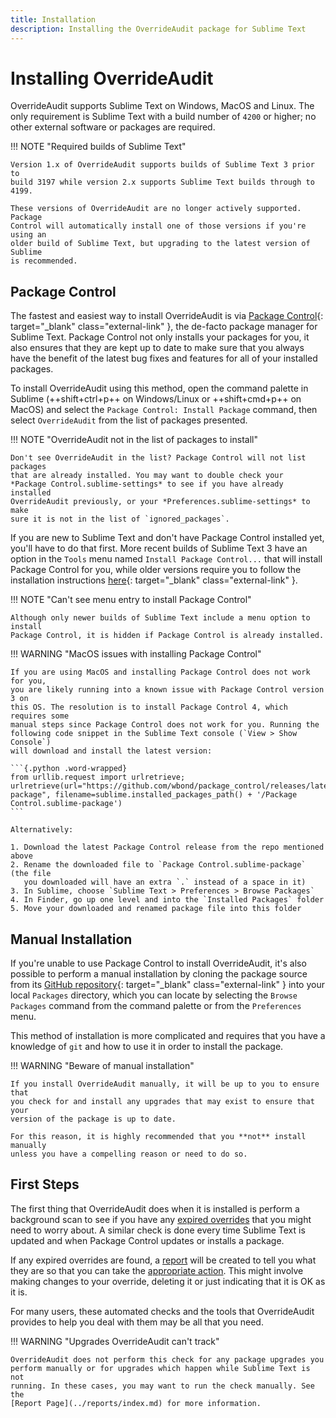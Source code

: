 ```yaml
---
title: Installation
description: Installing the OverrideAudit package for Sublime Text
---
```


# Installing OverrideAudit

OverrideAudit supports Sublime Text on Windows, MacOS and Linux. The only
requirement is Sublime Text with a build number of `4200` or higher; no other
external software or packages are required.

!!! NOTE "Required builds of Sublime Text"

    Version 1.x of OverrideAudit supports builds of Sublime Text 3 prior to
    build 3197 while version 2.x supports Sublime Text builds through to 4199.

    These versions of OverrideAudit are no longer actively supported. Package
    Control will automatically install one of those versions if you're using an
    older build of Sublime Text, but upgrading to the latest version of Sublime
    is recommended.


## Package Control

The fastest and easiest way to install OverrideAudit is via
[Package Control](https://packagecontrol.io){: target="_blank" class="external-link" }, the de-facto
package manager for Sublime Text. Package Control not only installs your
packages for you, it also ensures that they are kept up to date to make sure
that you always have the benefit of the latest bug fixes and features for all
of your installed packages.

To install OverrideAudit using this method, open the command palette in Sublime
(++shift+ctrl+p++ on Windows/Linux or ++shift+cmd+p++ on MacOS) and select the
`Package Control: Install Package` command, then select `OverrideAudit` from the
list of packages presented.

!!! NOTE "OverrideAudit not in the list of packages to install"

    Don't see OverrideAudit in the list? Package Control will not list packages
    that are already installed. You may want to double check your
    *Package Control.sublime-settings* to see if you have already installed
    OverrideAudit previously, or your *Preferences.sublime-settings* to make
    sure it is not in the list of `ignored_packages`.

If you are new to Sublime Text and don't have Package Control installed yet,
you'll have to do that first. More recent builds of Sublime Text 3 have an
option in the `Tools` menu named `Install Package Control...` that will install
Package Control for you, while older versions require you to follow the
installation instructions
[here](https://packagecontrol.io/installation){: target="_blank" class="external-link" }.

!!! NOTE "Can't see menu entry to install Package Control"

    Although only newer builds of Sublime Text include a menu option to install
    Package Control, it is hidden if Package Control is already installed.

!!! WARNING "MacOS issues with installing Package Control"

    If you are using MacOS and installing Package Control does not work for you,
    you are likely running into a known issue with Package Control version 3 on
    this OS. The resolution is to install Package Control 4, which requires some
    manual steps since Package Control does not work for you. Running the
    following code snippet in the Sublime Text console (`View > Show Console`)
    will download and install the latest version:

    ```{.python .word-wrapped}
    from urllib.request import urlretrieve; urlretrieve(url="https://github.com/wbond/package_control/releases/latest/download/Package.Control.sublime-package", filename=sublime.installed_packages_path() + '/Package Control.sublime-package')
    ```

    Alternatively:

    1. Download the latest Package Control release from the repo mentioned above
    2. Rename the downloaded file to `Package Control.sublime-package` (the file
       you downloaded will have an extra `.` instead of a space in it)
    3. In Sublime, choose `Sublime Text > Preferences > Browse Packages`
    4. In Finder, go up one level and into the `Installed Packages` folder
    5. Move your downloaded and renamed package file into this folder


## Manual Installation

If you're unable to use Package Control to install OverrideAudit, it's also
possible to perform a manual installation by cloning the package source from
its [GitHub repository](https://github.com/CodeByZach/sublime_override_audit){: target="_blank" class="external-link" }
into your local `Packages` directory, which you can locate by selecting the
`Browse Packages` command from the command palette or from the `Preferences`
menu.

This method of installation is more complicated and requires that you have a
knowledge of `git` and how to use it in order to install the package.

!!! WARNING "Beware of manual installation"

    If you install OverrideAudit manually, it will be up to you to ensure that
    you check for and install any upgrades that may exist to ensure that your
    version of the package is up to date.

    For this reason, it is highly recommended that you **not** install manually
    unless you have a compelling reason or need to do so.


## First Steps

The first thing that OverrideAudit does when it is installed is perform a
background scan to see if you have any
[expired overrides](../terminology/overrides.md#expired-override) that you might
need to worry about. A similar check is done every time Sublime Text is updated
and when Package Control updates or installs a package.

If any expired overrides are found, a
[report](../reports/override.md) will be created to tell
you what they are so that you can take the
[appropriate action](../usage/workflow.md). This
might involve making changes to your override, deleting it or just indicating
that it is OK as it is.

For many users, these automated checks and the tools that OverrideAudit
provides to help you deal with them may be all that you need.


!!! WARNING "Upgrades OverrideAudit can't track"

    OverrideAudit does not perform this check for any package upgrades you
    perform manually or for upgrades which happen while Sublime Text is not
    running. In these cases, you may want to run the check manually. See the
    [Report Page](../reports/index.md) for more information.
